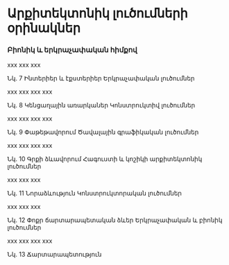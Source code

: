 # Արքիտեկտոնիկ լուծումների օրինակներ
### Բիոնիկ և երկրաչափական հիմքով

xxx
xxx
xxx

Նկ. 7 Ինտերիեր և էքստերիեր
Երկրաչափական լուծումներ

xxx
xxx
xxx
xxx

Նկ. 8 Կենցաղային առարկաներ
Կոնստրուկտիվ լուծումներ

xxx
xxx
xxx
xxx

Նկ. 9 Փաթեթավորում
Ծավալային գրա‎ֆիկական լուծումներ

xxx
xxx
xxx
xxx

Նկ. 10 Գրքի ձևավորում
Հագուստի և կոշիկի արքիտեկտոնիկ լուծումներ

xxx
xxx
xxx

Նկ. 11 Նորաձևություն
Կոնստրուկտորական լուծումներ

xxx
xxx
xxx

Նկ. 12 Փոքր ճարտարապետական ձևեր
Երկրաչափական և բիոնիկ լուծումներ

xxx
xxx
xxx
xxx

Նկ. 13 Ճարտարապետություն
